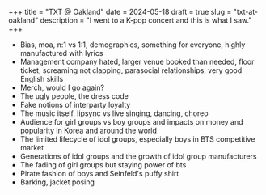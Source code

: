 +++
title = "TXT @ Oakland"
date = 2024-05-18
draft = true
slug = "txt-at-oakland"
description = "I went to a K-pop concert and this is what I saw."
+++

- Bias, moa, n:1 vs 1:1, demographics, something for everyone, highly manufactured with lyrics
- Management company hated, larger venue booked than needed, floor ticket, screaming not clapping, parasocial relationships, very good English skills
- Merch, would I go again?
- The ugly people, the dress code
- Fake notions of interparty loyalty
- The music itself, lipsync vs live singing, dancing, choreo
- Audience for girl groups vs boy groups and impacts on money and popularity in Korea and around the world
- The limited lifecycle of idol groups, especially boys in BTS competitive market
- Generations of idol groups and the growth of idol group manufacturers
- The fading of girl groups but staying power of bts
- Pirate fashion of boys and Seinfeld's puffy shirt
- Barking, jacket posing
